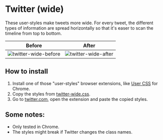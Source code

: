 # Twitter (wide)

These user-styles make tweets more wide. For every tweet, the different types of information are spread horizontally so that it's easer to scan the timeline from top to bottom.

Before | After
--- | ---
![twitter-wide-before](https://cloud.githubusercontent.com/assets/378023/21427321/4b1dd72c-c897-11e6-8ec3-c3c59ff64530.png) | ![twitter-wide-after](https://cloud.githubusercontent.com/assets/378023/21427320/4b0a1106-c897-11e6-8321-c7b176e1ee77.png)


## How to install

1. Install one of those "user-styles" browser extensions, like [User CSS](https://chrome.google.com/webstore/detail/user-css/okpjlejfhacmgjkmknjhadmkdbcldfcb) for Chrome.
2. Copy the styles from [twitter-wide.css](https://github.com/simurai/twitter-wide/blob/master/twitter-wide.css).
3. Go to [twitter.com](https://twitter.com/), open the extension and paste the copied styles.

## Some notes:

- Only tested in Chrome.
- The styles might break if Twitter changes the class names.
